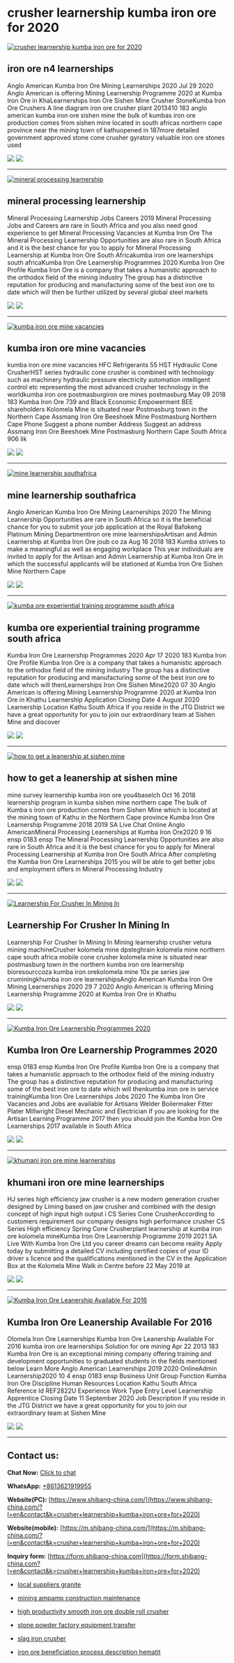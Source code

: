 # crusher learnership kumba iron ore for 2020

<a href="https://swt.shibang-china.com/?l=en&img&k=crusher+learnership+kumba+iron+ore+for+2020" target="_blank">![crusher learnership kumba iron ore for 2020](http://static.shibang-china.com/all-800x300/131.jpg)</a>

## iron ore n4 learnerships
Anglo American Kumba Iron Ore Mining Learnerships 2020 Jul 29 2020 Anglo American is offering Mining Learnership Programme 2020 at Kumba Iron Ore in KhaLearnerships Iron Ore Sishen Mine Crusher StoneKumba Iron Ore Crushers A line diagram iron ore crusher plant 2013410 183 anglo american kumba iron ore sishen mine the bulk of kumbas iron ore production comes from sishen mine located in south africas northern cape province near the mining town of kathuopened in 187more detailed government approved stone cone crusher gyratory valuable iron ore stones used


<a href="https://whatsapp.shibangsoft.com/WhatsApp.php" target="_blank" title="WhatsApp">![](http://static.shibang-china.com/icon/whatsapp.png)</a> <a href="https://swt.shibang-china.com/?l=en&icon&k=crusher+learnership+kumba+iron+ore+for+2020" target="_blank">![](http://static.shibang-china.com/icon/chat-en.png)</a>

---

<a href="https://swt.shibang-china.com/?l=en&img&k=crusher+learnership+kumba+iron+ore+for+2020" target="_blank">![mineral processing learnership](http://static.shibang-china.com/all-800x300/1096.jpg)</a>

## mineral processing learnership
Mineral Processing Learnership Jobs Careers 2019 Mineral Processing Jobs and Careers are rare in South Africa and you also need good experience to get Mineral Processing Vacancies at Kumba Iron Ore The Mineral Processing Learnership Opportunities are also rare in South Africa and it is the best chance for you to apply for Mineral Processing Learnership at Kumba Iron Ore South Africakumba iron ore learnerships south africaKumba Iron Ore Learnership Programmes 2020 Kumba Iron Ore Profile Kumba Iron Ore is a company that takes a humanistic approach to the orthodox field of the mining industry The group has a distinctive reputation for producing and manufacturing some of the best iron ore to date which will then be further utilized by several global steel markets


<a href="https://whatsapp.shibangsoft.com/WhatsApp.php" target="_blank" title="WhatsApp">![](http://static.shibang-china.com/icon/whatsapp.png)</a> <a href="https://swt.shibang-china.com/?l=en&icon&k=crusher+learnership+kumba+iron+ore+for+2020" target="_blank">![](http://static.shibang-china.com/icon/chat-en.png)</a>

---

<a href="https://swt.shibang-china.com/?l=en&img&k=crusher+learnership+kumba+iron+ore+for+2020" target="_blank">![kumba iron ore mine vacancies](http://static.shibang-china.com/all-800x300/36.jpg)</a>

## kumba iron ore mine vacancies
kumba iron ore mine vacancies HFC Refrigerants 55 HST Hydraulic Cone CrusherHST series hydraulic cone crusher is combined with technology such as machinery hydraulic pressure electricity automation intelligent control etc representing the most advanced crusher technology in the worldkumba iron ore postmasburgiron ore mines postmasburg May 09 2018 183 Kumba Iron Ore 739 and Black Economic Empowerment BEE shareholders Kolomela Mine is situated near Postmasburg town in the Northern Cape Assmang Iron Ore Beeshoek Mine Postmasburg Northern Cape Phone Suggest a phone number Address Suggest an address Assmang Iron Ore Beeshoek Mine Postmasburg Northern Cape South Africa 906 lik


<a href="https://whatsapp.shibangsoft.com/WhatsApp.php" target="_blank" title="WhatsApp">![](http://static.shibang-china.com/icon/whatsapp.png)</a> <a href="https://swt.shibang-china.com/?l=en&icon&k=crusher+learnership+kumba+iron+ore+for+2020" target="_blank">![](http://static.shibang-china.com/icon/chat-en.png)</a>

---

<a href="https://swt.shibang-china.com/?l=en&img&k=crusher+learnership+kumba+iron+ore+for+2020" target="_blank">![mine learnership southafrica](http://static.shibang-china.com/all-800x300/981.jpg)</a>

## mine learnership southafrica
Anglo American Kumba Iron Ore Mining Learnerships 2020 The Mining Learnership Opportunities are rare in South Africa so it is the beneficial chance for you to submit your job application at the Royal Bafokeng Platinum Mining Departmentiron ore mine learnershipsArtisan and Admin Learnership at Kumba Iron Ore joub co za Aug 16 2018 183 Kumba strives to make a meaningful as well as engaging workplace This year individuals are invited to apply for the Artisan and Admin Learnership at Kumba Iron Ore in which the successful applicants will be stationed at Kumba Iron Ore Sishen Mine Northern Cape


<a href="https://whatsapp.shibangsoft.com/WhatsApp.php" target="_blank" title="WhatsApp">![](http://static.shibang-china.com/icon/whatsapp.png)</a> <a href="https://swt.shibang-china.com/?l=en&icon&k=crusher+learnership+kumba+iron+ore+for+2020" target="_blank">![](http://static.shibang-china.com/icon/chat-en.png)</a>

---

<a href="https://swt.shibang-china.com/?l=en&img&k=crusher+learnership+kumba+iron+ore+for+2020" target="_blank">![kumba ore experiential training programme south africa](http://static.shibang-china.com/all-800x300/1181.jpg)</a>

## kumba ore experiential training programme south africa
Kumba Iron Ore Learnership Programmes 2020 Apr 17 2020 183 Kumba Iron Ore Profile Kumba Iron Ore is a company that takes a humanistic approach to the orthodox field of the mining industry The group has a distinctive reputation for producing and manufacturing some of the best iron ore to date which will thenLearnerships Iron Ore Sishen Mine2020 07 30 Anglo American is offering Mining Learnership Programme 2020 at Kumba Iron Ore in Khathu Learnership Application Closing Date 4 August 2020 Learnership Location Kathu South Africa If you reside in the JTG District we have a great opportunity for you to join our extraordinary team at Sishen Mine and discover


<a href="https://whatsapp.shibangsoft.com/WhatsApp.php" target="_blank" title="WhatsApp">![](http://static.shibang-china.com/icon/whatsapp.png)</a> <a href="https://swt.shibang-china.com/?l=en&icon&k=crusher+learnership+kumba+iron+ore+for+2020" target="_blank">![](http://static.shibang-china.com/icon/chat-en.png)</a>

---

<a href="https://swt.shibang-china.com/?l=en&img&k=crusher+learnership+kumba+iron+ore+for+2020" target="_blank">![how to get a leanership at sishen mine](http://static.shibang-china.com/all-800x300/989.jpg)</a>

## how to get a leanership at sishen mine
mine survey learnership kumba iron ore you4baselch Oct 16 2018 learnership program in kumba sishen mine northern cape The bulk of Kumba s iron ore production comes from Sishen Mine which is located at the mining town of Kathu in the Northern Cape province Kumba Iron Ore Learnership Programme 2018 2019 SA Live Chat Online Anglo AmericanMineral Processing Learnerships at Kumba Iron Ore2020 9 16 ensp 0183 ensp The Mineral Processing Learnership Opportunities are also rare in South Africa and it is the best chance for you to apply for Mineral Processing Learnership at Kumba Iron Ore South Africa After completing the Kumba Iron Ore Learnerships 2015 you will be able to get better jobs and employment offers in Mineral Processing Industry


<a href="https://whatsapp.shibangsoft.com/WhatsApp.php" target="_blank" title="WhatsApp">![](http://static.shibang-china.com/icon/whatsapp.png)</a> <a href="https://swt.shibang-china.com/?l=en&icon&k=crusher+learnership+kumba+iron+ore+for+2020" target="_blank">![](http://static.shibang-china.com/icon/chat-en.png)</a>

---

<a href="https://swt.shibang-china.com/?l=en&img&k=crusher+learnership+kumba+iron+ore+for+2020" target="_blank">![Learnership For Crusher In Mining In](http://static.shibang-china.com/all-800x300/1193.jpg)</a>

## Learnership For Crusher In Mining In
Learnership For Crusher In Mining In Mining learnership crusher vetura mining machineCrusher kolomela mine dpsteghrain kolomela mine northern cape south africa mobile cone crusher kolomela mine is situated near postmasburg town in the northern kumba iron ore learnership bioresourccoza kumba iron orekolomela mine 10x pe series jaw cruminingkhumba iron ore learnershipsAnglo American Kumba Iron Ore Mining Learnerships 2020 29 7 2020 Anglo American is offering Mining Learnership Programme 2020 at Kumba Iron Ore in Khathu


<a href="https://whatsapp.shibangsoft.com/WhatsApp.php" target="_blank" title="WhatsApp">![](http://static.shibang-china.com/icon/whatsapp.png)</a> <a href="https://swt.shibang-china.com/?l=en&icon&k=crusher+learnership+kumba+iron+ore+for+2020" target="_blank">![](http://static.shibang-china.com/icon/chat-en.png)</a>

---

<a href="https://swt.shibang-china.com/?l=en&img&k=crusher+learnership+kumba+iron+ore+for+2020" target="_blank">![Kumba Iron Ore Learnership Programmes 2020](http://static.shibang-china.com/all-800x300/1141.jpg)</a>

## Kumba Iron Ore Learnership Programmes 2020
ensp 0183 ensp Kumba Iron Ore Profile Kumba Iron Ore is a company that takes a humanistic approach to the orthodox field of the mining industry The group has a distinctive reputation for producing and manufacturing some of the best iron ore to date which will thenkumba iron ore in service trainingKumba Iron Ore Learnerships Jobs 2020 The Kumba Iron Ore Vacancies and Jobs are available for Artisans Welder Boilermaker Fitter Plater Millwright Diesel Mechanic and Electrician If you are looking for the Artisan Learning Programme 2017 then you should join the Kumba Iron Ore Learnerships 2017 available in South Africa


<a href="https://whatsapp.shibangsoft.com/WhatsApp.php" target="_blank" title="WhatsApp">![](http://static.shibang-china.com/icon/whatsapp.png)</a> <a href="https://swt.shibang-china.com/?l=en&icon&k=crusher+learnership+kumba+iron+ore+for+2020" target="_blank">![](http://static.shibang-china.com/icon/chat-en.png)</a>

---

<a href="https://swt.shibang-china.com/?l=en&img&k=crusher+learnership+kumba+iron+ore+for+2020" target="_blank">![khumani iron ore mine learnerships](http://static.shibang-china.com/all-800x300/894.jpg)</a>

## khumani iron ore mine learnerships
HJ series high efficiency jaw crusher is a new modern generation crusher designed by Liming based on jaw crusher and combined with the design concept of high input high output i CS Series Cone CrusherAccording to customers requirement our company designs high performance crusher CS Series High efficiency Spring Cone Crusherplant learnership at kumba iron ore kolomela mineKumba Iron Ore Learnership Programme 2019 2021 SA Live With Kumba Iron Ore Ltd you career dreams can become reality Apply today by submitting a detailed CV including certified copies of your ID driver s licence and the qualifications mentioned in the CV in the Application Box at the Kolomela Mine Walk in Centre before 22 May 2019 at


<a href="https://whatsapp.shibangsoft.com/WhatsApp.php" target="_blank" title="WhatsApp">![](http://static.shibang-china.com/icon/whatsapp.png)</a> <a href="https://swt.shibang-china.com/?l=en&icon&k=crusher+learnership+kumba+iron+ore+for+2020" target="_blank">![](http://static.shibang-china.com/icon/chat-en.png)</a>

---

<a href="https://swt.shibang-china.com/?l=en&img&k=crusher+learnership+kumba+iron+ore+for+2020" target="_blank">![Kumba Iron Ore Leanership Available For 2016](http://static.shibang-china.com/all-800x300/1275.jpg)</a>

## Kumba Iron Ore Leanership Available For 2016
Olomela Iron Ore Learnerships Kumba Iron Ore Leanership Available For 2016 kumba iron ore learnerships Solution for ore mining Apr 22 2013 183 Kumba Iron Ore is an exceptional mining company offering training and development opportunities to graduated students in the fields mentioned below Learn More Anglo American Learnerships 2019 2020 OnlineAdmin Learnership2020 10 4 ensp 0183 ensp Business Unit Group Function Kumba Iron Ore Discipline Human Resources Location Kathu South Africa Reference Id REF2822U Experience Work Type Entry Level Learnership Apprentice Closing Date 11 September 2020 Job Description If you reside in the JTG District we have a great opportunity for you to join our extraordinary team at Sishen Mine


<a href="https://whatsapp.shibangsoft.com/WhatsApp.php" target="_blank" title="WhatsApp">![](http://static.shibang-china.com/icon/whatsapp.png)</a> <a href="https://swt.shibang-china.com/?l=en&icon&k=crusher+learnership+kumba+iron+ore+for+2020" target="_blank">![](http://static.shibang-china.com/icon/chat-en.png)</a>

---
## Contact us:

**Chat Now:** [Click to chat](https://swt.shibang-china.com?l=en&contact&k=crusher+learnership+kumba+iron+ore+for+2020)

**WhatsApp:**  [+8613621919955](https://whatsapp.shibangsoft.com/WhatsApp.php)

**Website(PC):** [https://www.shibang-china.com/](https://www.shibang-china.com/?l=en&contact&k=crusher+learnership+kumba+iron+ore+for+2020)

**Website(mobile):** [https://m.shibang-china.com/](https://m.shibang-china.com/?l=en&contact&k=crusher+learnership+kumba+iron+ore+for+2020)

**Inquiry form:** [https://form.shibang-china.com](https://form.shibang-china.com?l=en&contact&k=crusher+learnership+kumba+iron+ore+for+2020)

* [local suppliers granite](../162/local%20suppliers%20granite.md)

* [mining ampamp construction maintenance](../162/mining%20ampamp%20construction%20maintenance.md)

* [high productivity smooth iron ore double roll crusher](../170/high%20productivity%20smooth%20iron%20ore%20double%20roll%20crusher.md)

* [stone powder factory equipment transfer](../164/stone%20powder%20factory%20equipment%20transfer.md)

* [slag iron crusher](../170/slag%20iron%20crusher.md)

* [iron ore beneficiation process description hematit](../168/iron%20ore%20beneficiation%20process%20description%20hematit.md)